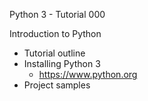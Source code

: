 Python 3 - Tutorial 000

Introduction to Python
- Tutorial outline
- Installing Python 3
  - https://www.python.org
- Project samples
